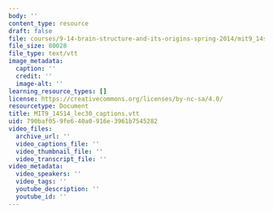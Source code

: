 ```yaml
---
body: ''
content_type: resource
draft: false
file: courses/9-14-brain-structure-and-its-origins-spring-2014/mit9_14s14_lec30_captions.vtt
file_size: 80028
file_type: text/vtt
image_metadata:
  caption: ''
  credit: ''
  image-alt: ''
learning_resource_types: []
license: https://creativecommons.org/licenses/by-nc-sa/4.0/
resourcetype: Document
title: MIT9_14S14_lec30_captions.vtt
uid: 790baf05-9fe6-40a0-916e-3961b7545282
video_files:
  archive_url: ''
  video_captions_file: ''
  video_thumbnail_file: ''
  video_transcript_file: ''
video_metadata:
  video_speakers: ''
  video_tags: ''
  youtube_description: ''
  youtube_id: ''
---
```

